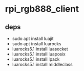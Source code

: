 # rpi_rgb888_client

## deps

- sudo apt install luajit
- sudo apt install luarocks
- luarocks5.1 install luasocket
- luarocks5.1 install luaposix
- luarocks5.1 install lpack
- luarocks5.1 install middleclass
